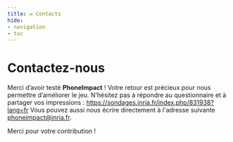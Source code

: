 ```yaml
---
title: ✉️ Contacts
hide:
- navigation
- toc
---
```

# Contactez-nous

Merci d’avoir testé **PhoneImpact** ! Votre retour est précieux pour nous permettre d’améliorer le jeu. N’hésitez pas à répondre au questionnaire et à partager vos impressions : https://sondages.inria.fr/index.php/831938?lang=fr
Vous pouvez aussi nous écrire directement à l'adresse suivante [phoneimpact@inria.fr](mailto:phoneimpact@inria.fr).

Merci pour votre contribution !